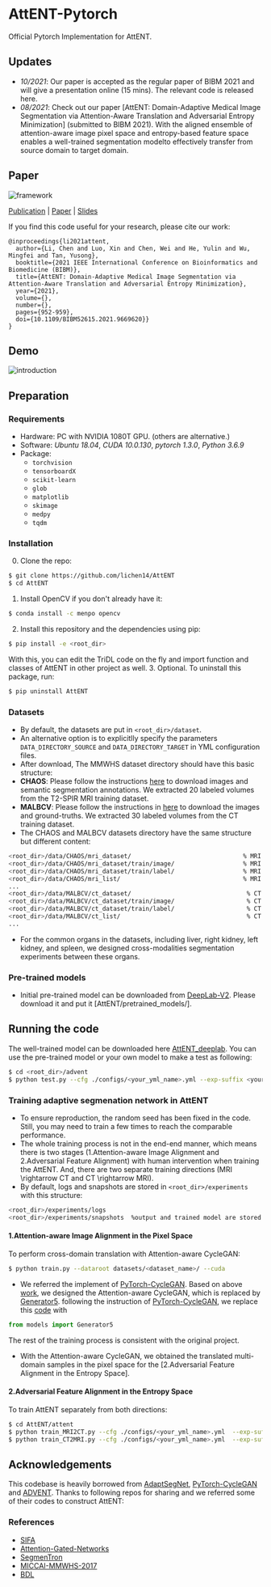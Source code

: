 # AttENT-Pytorch
Official Pytorch Implementation for AttENT.

## Updates
- *10/2021*: Our paper is accepted as the regular paper of BIBM 2021 and will give a presentation online (15 mins). The relevant code is released here.
- *08/2021*: Check out our paper [AttENT: Domain-Adaptive Medical Image Segmentation via Attention-Aware Translation and Adversarial Entropy Minimization] (submitted to BIBM 2021). With the aligned ensemble of attention-aware image pixel space and entropy-based feature space enables a well-trained segmentation modelto effectively transfer from source domain to target domain.

## Paper
![framework](https://github.com/lichen14/AttENT/blob/main/display/framework.png)

[Publication](https://doi.org/10.1109/BIBM52615.2021.9669620) | [Paper](https://github.com/lichen14/lichen14.github.io/blob/main/assets/publication/BIBM_AttENT.pdf) | [Slides](https://github.com/lichen14/AttENT/blob/main/display/BIBM_2021_Presentation-B221-AttENT.pdf)

If you find this code useful for your research, please cite our work:

```
@inproceedings{li2021attent,
  author={Li, Chen and Luo, Xin and Chen, Wei and He, Yulin and Wu, Mingfei and Tan, Yusong}, 
  booktitle={2021 IEEE International Conference on Bioinformatics and Biomedicine (BIBM)},
  title={AttENT: Domain-Adaptive Medical Image Segmentation via Attention-Aware Translation and Adversarial Entropy Minimization},
  year={2021},  
  volume={},  
  number={},  
  pages={952-959},  
  doi={10.1109/BIBM52615.2021.9669620}}
}
```
## Demo
![introduction](https://github.com/lichen14/AttENT/blob/main/display/introduction.png)

## Preparation
### Requirements

- Hardware: PC with NVIDIA 1080T GPU. (others are alternative.)
- Software: *Ubuntu 18.04*, *CUDA 10.0.130*, *pytorch 1.3.0*, *Python 3.6.9*
- Package:
  - `torchvision`
  - `tensorboardX`
  - `scikit-learn`
  - `glob`
  - `matplotlib`
  - `skimage`
  - `medpy`
  - `tqdm`
### Installation
0. Clone the repo:
```bash
$ git clone https://github.com/lichen14/AttENT
$ cd AttENT
```
1. Install OpenCV if you don't already have it:

```bash
$ conda install -c menpo opencv
```
2. Install this repository and the dependencies using pip:
```bash
$ pip install -e <root_dir>
```
With this, you can edit the TriDL code on the fly and import function 
and classes of AttENT in other project as well.
3. Optional. To uninstall this package, run:
```bash
$ pip uninstall AttENT
```

### Datasets
* By default, the datasets are put in ```<root_dir>/dataset```.
* An alternative option is to explicitlly specify the parameters ```DATA_DIRECTORY_SOURCE``` and ```DATA_DIRECTORY_TARGET``` in YML configuration files.
* After download, The MMWHS dataset directory should have this basic structure:
* **CHAOS**: Please follow the instructions [here](https://zenodo.org/record/3431873#.YSyWDC1JnfY/) to download images and semantic segmentation annotations.  We
extracted 20 labeled volumes from the T2-SPIR MRI training dataset.
* **MALBCV**: Please follow the instructions in [here](https://www.synapse.org/#!Synapse:syn3193805/) to download the images and ground-truths. We extracted 30 labeled volumes from the CT training dataset.
* The CHAOS and MALBCV datasets directory have the same structure but different content:
```bash
<root_dir>/data/CHAOS/mri_dataset/                               % MRI samples root
<root_dir>/data/CHAOS/mri_dataset/train/image/                   % MRI images
<root_dir>/data/CHAOS/mri_dataset/train/label/                   % MRI annotation
<root_dir>/data/CHAOS/mri_list/                                  % MRI samples list
...
<root_dir>/data/MALBCV/ct_dataset/                                % CT samples root
<root_dir>/data/MALBCV/ct_dataset/train/image/                    % CT images
<root_dir>/data/MALBCV/ct_dataset/train/label/                    % CT annotation
<root_dir>/data/MALBCV/ct_list/                                   % CT samples list
...
```
* For the common organs in the datasets, including liver, right kidney, left kidney, and spleen, we designed cross-modalities segmentation experiments between these organs.

### Pre-trained models
* Initial pre-trained model can be downloaded from [DeepLab-V2](https://drive.google.com/open?id=1TIrTmFKqEyf3pOKniv8-53m3v9SyBK0u). Please download it and put it [AttENT/pretrained_models/].
  
## Running the code
The well-trained model can be downloaded here [AttENT_deeplab](https://drive.google.com/open?id=1uNIydmPONNh29PeXqCb9MGRAnCWxAu99). You can use the pre-trained model or your own model to make a test as following:
```bash
$ cd <root_dir>/advent
$ python test.py --cfg ./configs/<your_yml_name>.yml --exp-suffix <your_define_suffix>
```
### Training adaptive segmenation network in AttENT
* To ensure reproduction, the random seed has been fixed in the code. Still, you may need to train a few times to reach the comparable performance.
* The whole training process is not in the end-end manner, which means there is two stages (1.Attention-aware Image Alignment and 2.Adversarial Feature Alignment) with human intervention when training the AttENT. And, there are two separate training directions (MRI \rightarrow CT and CT \rightarrow MRI).
* By default, logs and snapshots are stored in ```<root_dir>/experiments``` with this structure:
```bash
<root_dir>/experiments/logs
<root_dir>/experiments/snapshots  %output and trained model are stored in this file.
```

#### 1.Attention-aware Image Alignment in the Pixel Space
To perform cross-domain translation with Attention-aware CycleGAN:
```bash
$ python train.py --dataroot datasets/<dataset_name>/ --cuda
```
* We referred the implement of [PyTorch-CycleGAN](https://github.com/aitorzip/PyTorch-CycleGAN). Based on above [work](https://github.com/aitorzip/PyTorch-CycleGAN/blob/67da8f9e2b69bd68763451803c7700aaccc92f18/models.py#L3), we designed the Attention-aware CycleGAN, which is replaced by [Generator5](https://github.com/lichen14/AttENT/blob/main/attent/models.py). following the instruction of [PyTorch-CycleGAN](https://github.com/aitorzip/PyTorch-CycleGAN/blob/master/README.md), we replace this [code](https://github.com/aitorzip/PyTorch-CycleGAN/blob/67da8f9e2b69bd68763451803c7700aaccc92f18/train#L12) with
```python
from models import Generator5
```
The rest of the training process is consistent with the original project.

* With the Attention-aware CycleGAN, we obtained the translated multi-domain samples in the pixel space for the [2.Adversarial Feature Alignment in the Entropy Space].

#### 2.Adversarial Feature Alignment in the Entropy Space
To train AttENT separately from both directions: 
```bash
$ cd AttENT/attent
$ python train_MRI2CT.py --cfg ./configs/<your_yml_name>.yml  --exp-suffix <your_define_suffix>  --tensorboard         % using tensorboard
$ python train_CT2MRI.py --cfg ./configs/<your_yml_name>.yml  --exp-suffix <your_define_suffix>  --tensorboard         % using tensorboard
```

## Acknowledgements
This codebase is heavily borrowed from [AdaptSegNet](https://github.com/wasidennis/AdaptSegNet), [PyTorch-CycleGAN](https://github.com/aitorzip/PyTorch-CycleGAN) and [ADVENT](https://github.com/valeoai/ADVENT).
Thanks to following repos for sharing and we referred some of their codes to construct AttENT:
### References
- [SIFA](https://github.com/cchen-cc/SIFA)
- [Attention-Gated-Networks](https://github.com/ozan-oktay/Attention-Gated-Networks)
- [SegmenTron](https://github.com/LikeLy-Journey/SegmenTron)
- [MICCAI-MMWHS-2017](http://www.sdspeople.fudan.edu.cn/zhuangxiahai/0/mmwhs/)
- [BDL](https://github.com/liyunsheng13/BDL)
